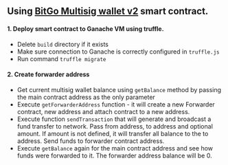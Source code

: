 ## Using [BitGo Multisig wallet v2](https://github.com/BitGo/eth-multisig-v2) smart contract.

#### 1. Deploy smart contract to Ganache VM using truffle.
* Delete `build` directory if it exists
* Make sure connection to Ganache is correctly configured in `truffle.js`
* Run command `truffle migrate`

#### 2. Create forwarder address
* Get current multisig wallet balance using `getBalance` method by passing the main contract address as the only parameter
* Execute `getForwarderAddress` function - it will create a new Forwarder contract, new address and attach contract to a new address.
* Execute function `sendTransaction` that will generate and broadcast a fund transfer to network. Pass from address, to address and optional amount. If amount is not defined, it will transfer all balance to the to address. Send funds to forwarder contract address.
* Execute `getBalance` again for the main contract address and see how funds were forwarded to it. The forwarder address balance will be 0.
